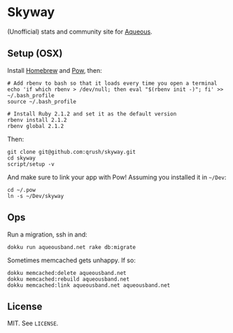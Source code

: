 # Skyway

(Unofficial) stats and community site for [Aqueous](http://www.aqueousband.com/).

## Setup (OSX)

Install [Homebrew](http://brew.sh/) and [Pow](http://pow.cx), then:

``` shell
# Add rbenv to bash so that it loads every time you open a terminal
echo 'if which rbenv > /dev/null; then eval "$(rbenv init -)"; fi' >> ~/.bash_profile
source ~/.bash_profile

# Install Ruby 2.1.2 and set it as the default version
rbenv install 2.1.2
rbenv global 2.1.2
```

Then:

``` shell
git clone git@github.com:qrush/skyway.git
cd skyway
script/setup -v
```

And make sure to link your app with Pow! Assuming you installed it in `~/Dev`:

``` shell
cd ~/.pow
ln -s ~/Dev/skyway
```

## Ops

Run a migration, ssh in and:

```
dokku run aqueousband.net rake db:migrate
```

Sometimes memcached gets unhappy. If so:

```
dokku memcached:delete aqueousband.net
dokku memcached:rebuild aqueousband.net
dokku memcached:link aqueousband.net aqueousband.net
```

## License

MIT. See `LICENSE`.
